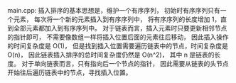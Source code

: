 main.cpp:
插入排序的基本思想是，维护一个有序序列，
初始时有序序列只有一个元素，
每次将一个新的元素插入到有序序列中，
将有序序列的长度增加 1，直到全部元素都加入到有序序列中。
对于链表而言，插入元素时只要更新相邻节点的指针即可，
不需要像数组一样将插入位置后面的元素往后移动，
因此插入操作的时间复杂度是 O(1)，
但是找到插入位置需要遍历链表中的节点，时间复杂度是 O(n)，
因此链表插入排序的总时间复杂度仍然是 O(n^2)，
其中 n 是链表的长度。
对于单向链表而言，只有指向后一个节点的指针，
因此需要从链表的头节点开始往后遍历链表中的节点，寻找插入位置。
